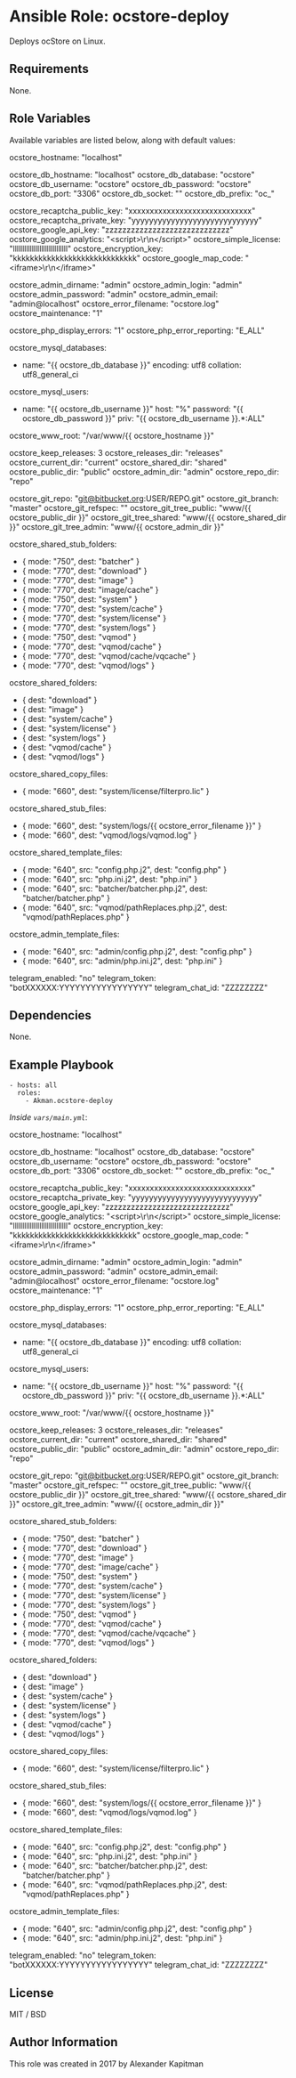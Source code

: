 # Ansible Role: ocstore-deploy

Deploys ocStore on Linux.

## Requirements

None.

## Role Variables

Available variables are listed below, along with default values:

ocstore_hostname: "localhost"

ocstore_db_hostname: "localhost"
ocstore_db_database: "ocstore"
ocstore_db_username: "ocstore"
ocstore_db_password: "ocstore"
ocstore_db_port: "3306"
ocstore_db_socket: ""
ocstore_db_prefix: "oc_"

ocstore_recaptcha_public_key: "xxxxxxxxxxxxxxxxxxxxxxxxxxxxx"
ocstore_recaptcha_private_key: "yyyyyyyyyyyyyyyyyyyyyyyyyyyyy"
ocstore_google_api_key: "zzzzzzzzzzzzzzzzzzzzzzzzzzzzz"
ocstore_google_analytics: "&lt;script&gt;\r\n&lt;/script&gt;"
ocstore_simple_license: "lllllllllllllllllllllllllllll"
ocstore_encryption_key: "kkkkkkkkkkkkkkkkkkkkkkkkkkkkk"
ocstore_google_map_code: "&lt;iframe&gt;\r\n&lt;/iframe&gt;"

ocstore_admin_dirname: "admin"
ocstore_admin_login: "admin"
ocstore_admin_password: "admin"
ocstore_admin_email: "admin@localhost"
ocstore_error_filename: "ocstore.log"
ocstore_maintenance: "1"

ocstore_php_display_errors: "1"
ocstore_php_error_reporting: "E_ALL"

ocstore_mysql_databases:
  - name: "{{ ocstore_db_database }}"
    encoding: utf8
    collation: utf8_general_ci

ocstore_mysql_users:
  - name: "{{ ocstore_db_username }}"
    host: "%"
    password: "{{ ocstore_db_password }}"
    priv: "{{ ocstore_db_username }}.*:ALL"

ocstore_www_root: "/var/www/{{ ocstore_hostname }}"

ocstore_keep_releases: 3
ocstore_releases_dir: "releases"
ocstore_current_dir: "current"
ocstore_shared_dir: "shared"
ocstore_public_dir: "public"
ocstore_admin_dir: "admin"
ocstore_repo_dir: "repo"

ocstore_git_repo: "git@bitbucket.org:USER/REPO.git"
ocstore_git_branch: "master"
ocstore_git_refspec: ""
ocstore_git_tree_public: "www/{{ ocstore_public_dir }}"
ocstore_git_tree_shared: "www/{{ ocstore_shared_dir }}"
ocstore_git_tree_admin: "www/{{ ocstore_admin_dir }}"

ocstore_shared_stub_folders:
  - { mode: "750", dest: "batcher" }
  - { mode: "770", dest: "download" }
  - { mode: "770", dest: "image" }
  - { mode: "770", dest: "image/cache" }
  - { mode: "750", dest: "system" }
  - { mode: "770", dest: "system/cache" }
  - { mode: "770", dest: "system/license" }
  - { mode: "770", dest: "system/logs" }
  - { mode: "750", dest: "vqmod" }
  - { mode: "770", dest: "vqmod/cache" }
  - { mode: "770", dest: "vqmod/cache/vqcache" }
  - { mode: "770", dest: "vqmod/logs" }

ocstore_shared_folders:
  - { dest: "download" }
  - { dest: "image" }
  - { dest: "system/cache" }
  - { dest: "system/license" }
  - { dest: "system/logs" }
  - { dest: "vqmod/cache" }
  - { dest: "vqmod/logs" }

ocstore_shared_copy_files:
  - { mode: "660", dest: "system/license/filterpro.lic" }

ocstore_shared_stub_files:
  - { mode: "660", dest: "system/logs/{{ ocstore_error_filename }}" }
  - { mode: "660", dest: "vqmod/logs/vqmod.log" }

ocstore_shared_template_files:
  - { mode: "640", src: "config.php.j2",             dest: "config.php" }
  - { mode: "640", src: "php.ini.j2",                dest: "php.ini" }
  - { mode: "640", src: "batcher/batcher.php.j2",    dest: "batcher/batcher.php" }
  - { mode: "640", src: "vqmod/pathReplaces.php.j2", dest: "vqmod/pathReplaces.php" }

ocstore_admin_template_files:
  - { mode: "640", src: "admin/config.php.j2",       dest: "config.php" }
  - { mode: "640", src: "admin/php.ini.j2",          dest: "php.ini" }

telegram_enabled: "no"
telegram_token: "botXXXXXX:YYYYYYYYYYYYYYYYY"
telegram_chat_id: "ZZZZZZZZ"

## Dependencies

None.

## Example Playbook

    - hosts: all
      roles:
        - Akman.ocstore-deploy

*Inside `vars/main.yml`*:

ocstore_hostname: "localhost"

ocstore_db_hostname: "localhost"
ocstore_db_database: "ocstore"
ocstore_db_username: "ocstore"
ocstore_db_password: "ocstore"
ocstore_db_port: "3306"
ocstore_db_socket: ""
ocstore_db_prefix: "oc_"

ocstore_recaptcha_public_key: "xxxxxxxxxxxxxxxxxxxxxxxxxxxxx"
ocstore_recaptcha_private_key: "yyyyyyyyyyyyyyyyyyyyyyyyyyyyy"
ocstore_google_api_key: "zzzzzzzzzzzzzzzzzzzzzzzzzzzzz"
ocstore_google_analytics: "&lt;script&gt;\r\n&lt;/script&gt;"
ocstore_simple_license: "lllllllllllllllllllllllllllll"
ocstore_encryption_key: "kkkkkkkkkkkkkkkkkkkkkkkkkkkkk"
ocstore_google_map_code: "&lt;iframe&gt;\r\n&lt;/iframe&gt;"

ocstore_admin_dirname: "admin"
ocstore_admin_login: "admin"
ocstore_admin_password: "admin"
ocstore_admin_email: "admin@localhost"
ocstore_error_filename: "ocstore.log"
ocstore_maintenance: "1"

ocstore_php_display_errors: "1"
ocstore_php_error_reporting: "E_ALL"

ocstore_mysql_databases:
  - name: "{{ ocstore_db_database }}"
    encoding: utf8
    collation: utf8_general_ci

ocstore_mysql_users:
  - name: "{{ ocstore_db_username }}"
    host: "%"
    password: "{{ ocstore_db_password }}"
    priv: "{{ ocstore_db_username }}.*:ALL"

ocstore_www_root: "/var/www/{{ ocstore_hostname }}"

ocstore_keep_releases: 3
ocstore_releases_dir: "releases"
ocstore_current_dir: "current"
ocstore_shared_dir: "shared"
ocstore_public_dir: "public"
ocstore_admin_dir: "admin"
ocstore_repo_dir: "repo"

ocstore_git_repo: "git@bitbucket.org:USER/REPO.git"
ocstore_git_branch: "master"
ocstore_git_refspec: ""
ocstore_git_tree_public: "www/{{ ocstore_public_dir }}"
ocstore_git_tree_shared: "www/{{ ocstore_shared_dir }}"
ocstore_git_tree_admin: "www/{{ ocstore_admin_dir }}"

ocstore_shared_stub_folders:
  - { mode: "750", dest: "batcher" }
  - { mode: "770", dest: "download" }
  - { mode: "770", dest: "image" }
  - { mode: "770", dest: "image/cache" }
  - { mode: "750", dest: "system" }
  - { mode: "770", dest: "system/cache" }
  - { mode: "770", dest: "system/license" }
  - { mode: "770", dest: "system/logs" }
  - { mode: "750", dest: "vqmod" }
  - { mode: "770", dest: "vqmod/cache" }
  - { mode: "770", dest: "vqmod/cache/vqcache" }
  - { mode: "770", dest: "vqmod/logs" }

ocstore_shared_folders:
  - { dest: "download" }
  - { dest: "image" }
  - { dest: "system/cache" }
  - { dest: "system/license" }
  - { dest: "system/logs" }
  - { dest: "vqmod/cache" }
  - { dest: "vqmod/logs" }

ocstore_shared_copy_files:
  - { mode: "660", dest: "system/license/filterpro.lic" }

ocstore_shared_stub_files:
  - { mode: "660", dest: "system/logs/{{ ocstore_error_filename }}" }
  - { mode: "660", dest: "vqmod/logs/vqmod.log" }

ocstore_shared_template_files:
  - { mode: "640", src: "config.php.j2",             dest: "config.php" }
  - { mode: "640", src: "php.ini.j2",                dest: "php.ini" }
  - { mode: "640", src: "batcher/batcher.php.j2",    dest: "batcher/batcher.php" }
  - { mode: "640", src: "vqmod/pathReplaces.php.j2", dest: "vqmod/pathReplaces.php" }

ocstore_admin_template_files:
  - { mode: "640", src: "admin/config.php.j2",       dest: "config.php" }
  - { mode: "640", src: "admin/php.ini.j2",          dest: "php.ini" }

telegram_enabled: "no"
telegram_token: "botXXXXXX:YYYYYYYYYYYYYYYYY"
telegram_chat_id: "ZZZZZZZZ"

## License

MIT / BSD

## Author Information

This role was created in 2017 by Alexander Kapitman
